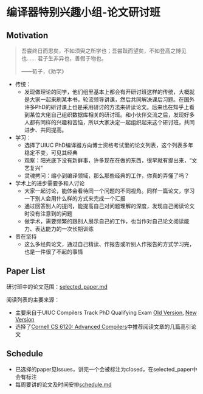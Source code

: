 # 编译器特别兴趣小组-论文研讨班
## Motivation
> 吾尝终日而思矣，不如须臾之所学也；吾尝跂而望矣，不如登高之博见也...... 君子生非异也，善假于物也。
> 
> ——荀子，《劝学》

- 传统：
  - 发现做理论的同学，他们组里基本上都会有开研讨班这样的传统，大概就是大家一起来刷某本书，轮流领导讲课，然后共同解决课后习题。在国外许多PhD的研讨课上也是采用研讨的方法来研读论文。后来也在知乎上看到某位大佬自己组织数据库相关的研讨班。和小伙伴交流之后，发现好多人都有同样的兴趣和苦恼，所以大家决定一起组织起来这个研讨班，共同进步、共同提高。
- 学习：
  - 选择了UIUC PhD编译器方向博士资格考试里的论文列表，这个列表多年稳定不变，可见其经典
  - 观察：阳光底下没有新鲜事，许多现在在做的东西，很早就有提出来，“文艺复兴”
  - 灵魂拷问：缩小到编译领域，那么那些经典的工作，你真的弄懂了吗？
- 学术上的进步需要多和人讨论
  - 大家一起讨论，能体会看待同一个问题的不同视角。同样一篇论文，学习一下别人会用什么样的方式来完成一个汇报
  - 通过回答别人的提问，能提高自己对问题理解的深度，发现自己阅读论文时没有注意到的问题
  - 做学术，需要频繁的跟别人展示自己的工作，也当作对自己论文阅读能力、表达能力的一次长期训练
- 贵在坚持
  - 这么多经典论文，通过自己精读、作报告或听别人作报告的方式学习完，也是一件很了不起的事情

## Paper List
研讨班中的论文范围：[selected_paper.md](https://github.com/zihaoli-cn/compiler-paper-reading/blob/main/selected_paper.md)


阅读列表的主要来源：
- 主要来自于UIUC Compilers Track PhD Qualifying Exam [Old Version](http://rsim.cs.uiuc.edu/arch/compiler_qual.html), [New Version](https://wiki.illinois.edu/wiki/display/architecture/Compilers+Track)
- 选择了[Cornell CS 6120: Advanced Compilers](https://www.cs.cornell.edu/courses/cs6120/2020fa)中推荐阅读文章的几篇高引论文

## Schedule
- 已选择的paper见Issues，讲完一个会被标注为closed，在selected_paper中会有标注
- 每周要讲的论文及时间安排[schedule.md](https://github.com/zihaoli-cn/compiler-paper-reading/blob/main/schedlue.md)
